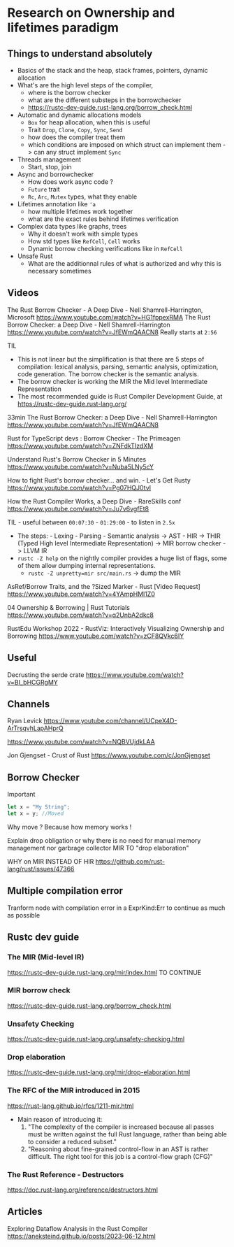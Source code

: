 # Research on Ownership and lifetimes paradigm

## Things to understand absolutely
- Basics of the stack and the heap, stack frames, pointers, dynamic allocation
- What's are the high level steps of the compiler,
    - where is the borrow checker
    - what are the different substeps in the borrowchecker
    - https://rustc-dev-guide.rust-lang.org/borrow_check.html
- Automatic and dynamic allocations models
    - `Box` for heap allocation, when this is useful
    - Trait `Drop`, `Clone`, `Copy`, `Sync`, `Send`
    - how does the compiler treat them
    - which conditions are imposed on which struct can implement them -> can any struct implement `Sync`
- Threads management
    - Start, stop, join
- Async and borrowchecker
    - How does work async code ?
    - `Future` trait
    - `Rc`, `Arc`, `Mutex` types, what they enable
- Lifetimes annotation like `'a`
    - how multiple lifetimes work together
    - what are the exact rules behind lifetimes verification
- Complex data types like graphs, trees
    - Why it doesn't work with simple types
    - How std types like `RefCell`, `Cell` works
    - Dynamic borrow checking verifications like in `RefCell`
- Unsafe Rust
    - What are the additionnal rules of what is authorized and why this is necessary sometimes


## Videos
The Rust Borrow Checker - A Deep Dive - Nell Shamrell-Harrington, Microsoft
https://www.youtube.com/watch?v=HG1fppexRMA
The Rust Borrow Checker: a Deep Dive - Nell Shamrell-Harrington
https://www.youtube.com/watch?v=JfEWmQAACN8
Really starts at `2:56`

TIL
- This is not linear but the simplification is that there are 5 steps of compilation: lexical analysis, parsing, semantic analysis, optimization, code generation. The borrow checker is the semantic analysis.
- The borrow checker is working the MIR the Mid level Intermediate Representation
- The most recommended guide is Rust Compiler Development Guide, at https://rustc-dev-guide.rust-lang.org/

33min
The Rust Borrow Checker: a Deep Dive - Nell Shamrell-Harrington
https://www.youtube.com/watch?v=JfEWmQAACN8

Rust for TypeScript devs : Borrow Checker - The Primeagen
https://www.youtube.com/watch?v=ZNFdkTIzdXM

Understand Rust's Borrow Checker in 5 Minutes
https://www.youtube.com/watch?v=Nuba5LNy5cY

How to fight Rust's borrow checker... and win. - Let's Get Rusty
https://www.youtube.com/watch?v=Pg07HQJ0tvI

How the Rust Compiler Works, a Deep Dive - RareSkills conf
https://www.youtube.com/watch?v=Ju7v6vgfEt8

TIL - useful between `00:07:30` - `01:29:00` - to listen in `2.5x`
- The steps: - Lexing - Parsing - Semantic analysis -> AST - HIR -> THIR (Typed High level Intermediate Representation) -> MIR borrow checker -> LLVM IR
- `rustc -Z help` on the nightly compiler provides a huge list of flags, some of them allow dumping internal representations.
    - `rustc -Z unpretty=mir src/main.rs` -> dump the MIR

AsRef/Borrow Traits, and the ?Sized Marker - Rust [Video Request]
https://www.youtube.com/watch?v=4YAmpHMl1Z0

04 Ownership & Borrowing | Rust Tutorials
https://www.youtube.com/watch?v=q2UnbA2dkc8

RustEdu Workshop 2022 - RustViz: Interactively Visualizing Ownership and Borrowing
https://www.youtube.com/watch?v=zCF8QVkc6IY

## Useful
Decrusting the serde crate
https://www.youtube.com/watch?v=BI_bHCGRgMY

## Channels
Ryan Levick
https://www.youtube.com/channel/UCpeX4D-ArTrsqvhLapAHprQ

https://www.youtube.com/watch?v=NQBVUjdkLAA

Jon Gjengset - Crust of Rust
https://www.youtube.com/c/JonGjengset

## Borrow Checker

Important 
```rust
let x = "My String";
let x = y; //Moved

```

Why move ? Because how memory works !


Explain drop obligation or why there is no need for manual memory management nor garbrage collector
MIR TO "drop elaboration" 

WHY on MIR INSTEAD OF HIR https://github.com/rust-lang/rust/issues/47366

## Multiple compilation error

Tranform node with compilation error in a ExprKind:Err to continue as much as possible


## Rustc dev guide
### The MIR (Mid-level IR)
https://rustc-dev-guide.rust-lang.org/mir/index.html
TO CONTINUE

### MIR borrow check
https://rustc-dev-guide.rust-lang.org/borrow_check.html

### Unsafety Checking
https://rustc-dev-guide.rust-lang.org/unsafety-checking.html

### Drop elaboration
https://rustc-dev-guide.rust-lang.org/mir/drop-elaboration.html


### The RFC of the MIR introduced in 2015
https://rust-lang.github.io/rfcs/1211-mir.html 
- Main reason of introducing it:
    1. "The complexity of the compiler is increased because all passes must be written against the full Rust language, rather than being able to consider a reduced subset."
    1. "Reasoning about fine-grained control-flow in an AST is rather difficult. The right tool for this job is a control-flow graph (CFG)"

### The Rust Reference - Destructors
https://doc.rust-lang.org/reference/destructors.html

## Articles

Exploring Dataflow Analysis in the Rust Compiler 
https://aneksteind.github.io/posts/2023-06-12.html
